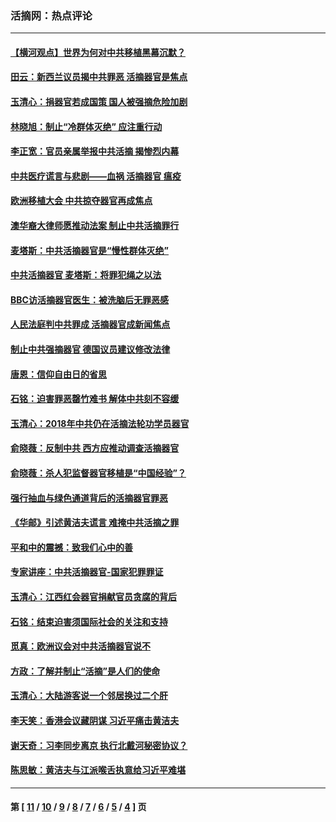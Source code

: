 ### 活摘网：热点评论
---
#### [【横河观点】世界为何对中共移植黑幕沉默？](../../pages/nf5879/n13244249.md?06070430) 
#### [田云：新西兰议员揭中共罪恶 活摘器官是焦点](../../pages/nf5879/n13070629.md?06070430) 
#### [玉清心：捐器官若成国策 国人被强摘危险加剧](../../pages/nf5879/n12802713.md?06070430) 
#### [林晓旭：制止“冷群体灭绝” 应注重行动](../../pages/nf5879/n12779736.md?06070430) 
#### [李正宽：官员亲属举报中共活摘 揭惨烈内幕](../../pages/nf5879/n12684490.md?06070430) 
#### [中共医疗谎言与悲剧——血祸 活摘器官 瘟疫](../../pages/nf5879/n12372103.md?06070430) 
#### [欧洲移植大会 中共掠夺器官再成焦点](../../pages/nf5879/n11538883.md?06070430) 
#### [澳华裔大律师愿推动法案 制止中共活摘罪行](../../pages/nf5879/n11377039.md?06070430) 
#### [麦塔斯：中共活摘器官是“慢性群体灭绝”](../../pages/nf5879/n11350529.md?06070430) 
#### [中共活摘器官 麦塔斯：将罪犯绳之以法](../../pages/nf5879/n11347973.md?06070430) 
#### [BBC访活摘器官医生：被洗脑后无罪恶感](../../pages/nf5879/n11335935.md?06070430) 
#### [人民法庭判中共罪成 活摘器官成新闻焦点](../../pages/nf5879/n11331578.md?06070430) 
#### [制止中共强摘器官 德国议员建议修改法律](../../pages/nf5879/n11249451.md?06070430) 
#### [唐恩：信仰自由日的省思](../../pages/nf5879/n11003525.md?06070430) 
#### [石铭：迫害罪恶罄竹难书  解体中共刻不容缓](../../pages/nf5879/n10942855.md?06070430) 
#### [玉清心：2018年中共仍在活摘法轮功学员器官](../../pages/nf5879/n10914646.md?06070430) 
#### [俞晓薇：反制中共 西方应推动调查活摘器官](../../pages/nf5879/n10794671.md?06070430) 
#### [俞晓薇：杀人犯监督器官移植是“中国经验”？](../../pages/nf5879/n10466427.md?06070430) 
#### [强行抽血与绿色通道背后的活摘器官罪恶](../../pages/nf5879/n10004708.md?06070430) 
#### [《华邮》引述黄洁夫谎言 难掩中共活摘之罪](../../pages/nf5879/n9642309.md?06070430) 
#### [平和中的震撼：致我们心中的善](../../pages/nf5879/n9021123.md?06070430) 
#### [专家讲座：中共活摘器官-国家犯罪罪证](../../pages/nf5879/n8828153.md?06070430) 
#### [玉清心：江西红会器官捐献官员贪腐的背后](../../pages/nf5879/n8522122.md?06070430) 
#### [石铭：结束迫害须国际社会的关注和支持](../../pages/nf5879/n8443497.md?06070430) 
#### [觅真：欧洲议会对中共活摘器官说不](../../pages/nf5879/n8337486.md?06070430) 
#### [方政：了解并制止“活摘”是人们的使命](../../pages/nf5879/n8329214.md?06070430) 
#### [玉清心：大陆游客说一个邻居换过二个肝](../../pages/nf5879/n8291404.md?06070430) 
#### [李天笑：香港会议藏阴谋 习近平痛击黄洁夫](../../pages/nf5879/n8241459.md?06070430) 
#### [谢天奇：习李同步离京 执行北戴河秘密协议？](../../pages/nf5879/n8230418.md?06070430) 
#### [陈思敏：黄洁夫与江派喉舌执意给习近平难堪](../../pages/nf5879/n8222166.md?06070430) 

---
#### 第 [ [11](./11.md?06070430) / [10](./10.md?06070430) / [9](./9.md?06070430) / [8](./8.md?06070430) / [7](./7.md?06070430) / [6](./6.md?06070430) / [5](./5.md?06070430) / [4](./4.md?06070430) ] 页
